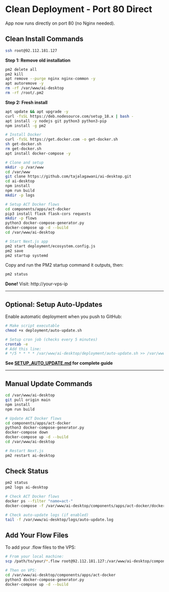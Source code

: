 # Clean Deployment - Port 80 Direct

App now runs directly on port 80 (no Nginx needed).

## Clean Install Commands

```bash
ssh root@92.112.181.127
```

**Step 1: Remove old installation**
```bash
pm2 delete all
pm2 kill
apt remove --purge nginx nginx-common -y
apt autoremove -y
rm -rf /var/www/ai-desktop
rm -rf /root/.pm2
```

**Step 2: Fresh install**
```bash
apt update && apt upgrade -y
curl -fsSL https://deb.nodesource.com/setup_18.x | bash -
apt install -y nodejs git python3 python3-pip
npm install -g pm2

# Install Docker
curl -fsSL https://get.docker.com -o get-docker.sh
sh get-docker.sh
rm get-docker.sh
apt install docker-compose -y

# Clone and setup
mkdir -p /var/www
cd /var/www
git clone https://github.com/tajalagawani/ai-desktop.git
cd ai-desktop
npm install
npm run build
mkdir -p logs

# Setup ACT Docker flows
cd components/apps/act-docker
pip3 install flask flask-cors requests
mkdir -p flows
python3 docker-compose-generator.py
docker-compose up -d --build
cd /var/www/ai-desktop

# Start Next.js app
pm2 start deployment/ecosystem.config.js
pm2 save
pm2 startup systemd
```

Copy and run the PM2 startup command it outputs, then:

```bash
pm2 status
```

**Done!** Visit: http://your-vps-ip

---

## Optional: Setup Auto-Updates

Enable automatic deployment when you push to GitHub:

```bash
# Make script executable
chmod +x deployment/auto-update.sh

# Setup cron job (checks every 5 minutes)
crontab -e
# Add this line:
# */5 * * * * /var/www/ai-desktop/deployment/auto-update.sh >> /var/www/ai-desktop/logs/auto-update.log 2>&1
```

**See [SETUP_AUTO_UPDATE.md](deployment/SETUP_AUTO_UPDATE.md) for complete guide**

---

## Manual Update Commands

```bash
cd /var/www/ai-desktop
git pull origin main
npm install
npm run build

# Update ACT Docker flows
cd components/apps/act-docker
python3 docker-compose-generator.py
docker-compose down
docker-compose up -d --build
cd /var/www/ai-desktop

# Restart Next.js
pm2 restart ai-desktop
```

## Check Status

```bash
pm2 status
pm2 logs ai-desktop

# Check ACT Docker flows
docker ps --filter "name=act-"
docker-compose -f /var/www/ai-desktop/components/apps/act-docker/docker-compose.yml logs

# Check auto-update logs (if enabled)
tail -f /var/www/ai-desktop/logs/auto-update.log
```

## Add Your Flow Files

To add your .flow files to the VPS:

```bash
# From your local machine:
scp /path/to/your/*.flow root@92.112.181.127:/var/www/ai-desktop/components/apps/act-docker/flows/

# Then on VPS:
cd /var/www/ai-desktop/components/apps/act-docker
python3 docker-compose-generator.py
docker-compose up -d --build
```
